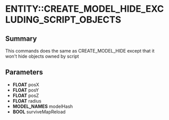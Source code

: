 # ENTITY::CREATE_MODEL_HIDE_EXCLUDING_SCRIPT_OBJECTS

## Summary
This commands does the same as CREATE_MODEL_HIDE except that it won't hide objects owned by script

## Parameters
* **FLOAT** posX
* **FLOAT** posY
* **FLOAT** posZ
* **FLOAT** radius
* **MODEL_NAMES** modelHash
* **BOOL** surviveMapReload